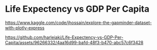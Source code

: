# Life Expectency vs GDP Per Capita

https://www.kaggle.com/code/jhossain/explore-the-gapminder-dataset-with-plotly-express



https://github.com/harleiaki/Life-Expectency-vs-GDP-Per-Capita/assets/96266332/4aa16d99-bafd-48f3-b470-abc57c6f3428

